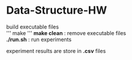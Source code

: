 # Data-Structure-HW  
build executable files   
''' make '''
**make clean** : remove executable files  
**./run.sh** : run experiments  
  
experiment results are store in **.csv** files  

